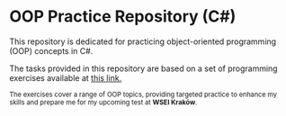 # OOP Practice Repository (C#)

This repository is dedicated for practicing object-oriented programming (OOP) concepts in C#.

The tasks provided in this repository are based on a set of programming exercises available at [this link.](https://www.cs.put.poznan.pl/anstroinski/data/uploads/mipo/materials/mipo-programowanie-obiektowe-w-c-zadania.pdf)

<sub>The exercises cover a range of OOP topics, providing targeted practice to enhance my skills and prepare me for my upcoming test at __WSEI Kraków__.</sub>
